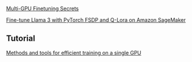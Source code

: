 [Multi-GPU Finetuning Secrets](https://medium.com/@kyeg/unlock-multi-gpu-finetuning-secrets-huggingface-models-pytorch-fsdp-explained-a58bab8f510e)

[Fine-tune Llama 3 with PyTorch FSDP and Q-Lora on Amazon SageMaker](https://www.philschmid.de/sagemaker-train-deploy-llama3)


## Tutorial

[Methods and tools for efficient training on a single GPU](https://huggingface.co/docs/transformers/en/perf_train_gpu_one) 
